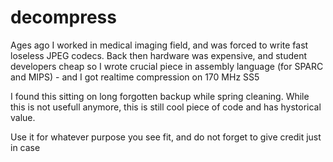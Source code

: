 # decompress

Ages ago I worked in medical imaging field,  and was forced to write fast 
loseless JPEG codecs.  Back then hardware was expensive, and student developers cheap
so I wrote crucial  piece in assembly language (for SPARC and MIPS) -  and I got realtime
compression on 170 MHz SS5

I found this sitting on long forgotten backup while spring cleaning.  While this is not 
usefull anymore,  this is still cool piece of code and has hystorical value.

Use it for whatever purpose you see fit,  and do not forget to give credit just in case

